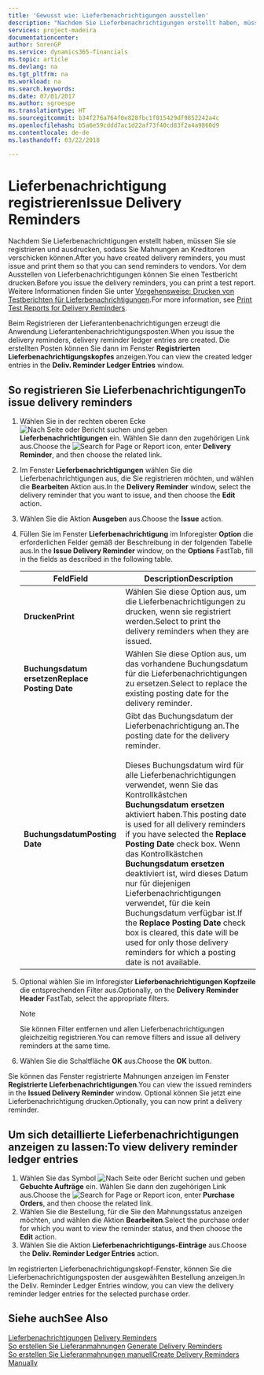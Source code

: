 ```yaml
---
title: 'Gewusst wie: Lieferbenachrichtigungen ausstellen'
description: "Nachdem Sie Lieferbenachrichtigungen erstellt haben, müssen Sie sie registrieren und ausdrucken, sodass Sie Mahnungen an Kreditoren verschicken können. Vor dem Ausstellen von Lieferbenachrichtigungen können Sie einen Testbericht drucken."
services: project-madeira
documentationcenter: 
author: SorenGP
ms.service: dynamics365-financials
ms.topic: article
ms.devlang: na
ms.tgt_pltfrm: na
ms.workload: na
ms.search.keywords: 
ms.date: 07/01/2017
ms.author: sgroespe
ms.translationtype: HT
ms.sourcegitcommit: b34f276a764f0e828fbc1f015429df9852242a4c
ms.openlocfilehash: b5a6e59cddd7ac1d22af73f40cd83f2a4a9860d9
ms.contentlocale: de-de
ms.lasthandoff: 03/22/2018

---
```

# <a name="issue-delivery-reminders"></a><span data-ttu-id="28df6-104">Lieferbenachrichtigung registrieren</span><span class="sxs-lookup"><span data-stu-id="28df6-104">Issue Delivery Reminders</span></span>
<span data-ttu-id="28df6-105">Nachdem Sie Lieferbenachrichtigungen erstellt haben, müssen Sie sie registrieren und ausdrucken, sodass Sie Mahnungen an Kreditoren verschicken können.</span><span class="sxs-lookup"><span data-stu-id="28df6-105">After you have created delivery reminders, you must issue and print them so that you can send reminders to vendors.</span></span> <span data-ttu-id="28df6-106">Vor dem Ausstellen von Lieferbenachrichtigungen können Sie einen Testbericht drucken.</span><span class="sxs-lookup"><span data-stu-id="28df6-106">Before you issue the delivery reminders, you can print a test report.</span></span> <span data-ttu-id="28df6-107">Weitere Informationen finden Sie unter [Vorgehensweise: Drucken von Testberichten für  Lieferbenachrichtigungen](how-to-print-test-reports-for-delivery-reminders.md).</span><span class="sxs-lookup"><span data-stu-id="28df6-107">For more information, see [Print Test Reports for Delivery Reminders](how-to-print-test-reports-for-delivery-reminders.md).</span></span>  

<span data-ttu-id="28df6-108">Beim Registrieren der Lieferantenbenachrichtigungen erzeugt die Anwendung Lieferantenbenachrichtigungsposten.</span><span class="sxs-lookup"><span data-stu-id="28df6-108">When you issue the delivery reminders, delivery reminder ledger entries are created.</span></span> <span data-ttu-id="28df6-109">Die erstellten Posten können Sie dann im Fenster **Registrierten Lieferbenachrichtigungskopfes** anzeigen.</span><span class="sxs-lookup"><span data-stu-id="28df6-109">You can view the created ledger entries in the **Deliv. Reminder Ledger Entries** window.</span></span>  

## <a name="to-issue-delivery-reminders"></a><span data-ttu-id="28df6-110">So registrieren Sie Lieferbenachrichtigungen</span><span class="sxs-lookup"><span data-stu-id="28df6-110">To issue delivery reminders</span></span>  

1.  <span data-ttu-id="28df6-111">Wählen Sie in der rechten oberen Ecke ![Nach Seite oder Bericht suchen](../../media/ui-search/search_small.png "Symbol nach Seite oder Bericht suchen") und geben **Lieferbenachrichtigungen** ein. Wählen Sie dann den zugehörigen Link aus.</span><span class="sxs-lookup"><span data-stu-id="28df6-111">Choose the ![Search for Page or Report](../../media/ui-search/search_small.png "Search for Page or Report icon") icon, enter **Delivery Reminder**, and then choose the related link.</span></span>  
2.  <span data-ttu-id="28df6-112">Im Fenster **Lieferbenachrichtigungen** wählen Sie die Lieferbenachrichtigungen aus, die Sie registrieren möchten, und wählen die **Bearbeiten** Aktion aus.</span><span class="sxs-lookup"><span data-stu-id="28df6-112">In the **Delivery Reminder** window, select the delivery reminder that you want to issue, and then choose the **Edit** action.</span></span>  
3.  <span data-ttu-id="28df6-113">Wählen Sie die Aktion **Ausgeben** aus.</span><span class="sxs-lookup"><span data-stu-id="28df6-113">Choose the **Issue** action.</span></span>  
4.  <span data-ttu-id="28df6-114">Füllen Sie im Fenster **Lieferbenachrichtigung** im Inforegister **Option** die erforderlichen Felder gemäß der Beschreibung in der folgenden Tabelle aus.</span><span class="sxs-lookup"><span data-stu-id="28df6-114">In the **Issue Delivery Reminder** window, on the **Options** FastTab, fill in the fields as described in the following table.</span></span>  

    |<span data-ttu-id="28df6-115">Feld</span><span class="sxs-lookup"><span data-stu-id="28df6-115">Field</span></span>|<span data-ttu-id="28df6-116">Description</span><span class="sxs-lookup"><span data-stu-id="28df6-116">Description</span></span>|  
    |---------------------------------|---------------------------------------|  
    |<span data-ttu-id="28df6-117">**Drucken**</span><span class="sxs-lookup"><span data-stu-id="28df6-117">**Print**</span></span>|<span data-ttu-id="28df6-118">Wählen Sie diese Option aus, um die Lieferbenachrichtigungen zu drucken, wenn sie registriert werden.</span><span class="sxs-lookup"><span data-stu-id="28df6-118">Select to print the delivery reminders when they are issued.</span></span>|  
    |<span data-ttu-id="28df6-119">**Buchungsdatum ersetzen**</span><span class="sxs-lookup"><span data-stu-id="28df6-119">**Replace Posting Date**</span></span>|<span data-ttu-id="28df6-120">Wählen Sie diese Option aus, um das vorhandene Buchungsdatum für die Lieferbenachrichtigungen zu ersetzen.</span><span class="sxs-lookup"><span data-stu-id="28df6-120">Select to replace the existing posting date for the delivery reminder.</span></span>|  
    |<span data-ttu-id="28df6-121">**Buchungsdatum**</span><span class="sxs-lookup"><span data-stu-id="28df6-121">**Posting Date**</span></span>|<span data-ttu-id="28df6-122">Gibt das Buchungsdatum der Lieferbenachrichtigung an.</span><span class="sxs-lookup"><span data-stu-id="28df6-122">The posting date for the delivery reminder.</span></span><br /><br /> <span data-ttu-id="28df6-123">Dieses Buchungsdatum wird für alle Lieferbenachrichtigungen verwendet, wenn Sie das Kontrollkästchen **Buchungsdatum ersetzen** aktiviert haben.</span><span class="sxs-lookup"><span data-stu-id="28df6-123">This posting date is used for all delivery reminders if you have selected the **Replace Posting Date** check box.</span></span> <span data-ttu-id="28df6-124">Wenn das Kontrollkästchen **Buchungsdatum ersetzen** deaktiviert ist, wird dieses Datum nur für diejenigen Lieferbenachrichtigungen verwendet, für die kein Buchungsdatum verfügbar ist.</span><span class="sxs-lookup"><span data-stu-id="28df6-124">If the **Replace Posting Date** check box is cleared, this date will be used for only those delivery reminders for which a posting date is not available.</span></span>|  

5.  <span data-ttu-id="28df6-125">Optional wählen Sie im Inforegister **Lieferbenachrichtigungen Kopfzeile** die entsprechenden Filter aus.</span><span class="sxs-lookup"><span data-stu-id="28df6-125">Optionally, on the **Delivery Reminder Header** FastTab, select the appropriate filters.</span></span>  

    > [!NOTE]  
    >  <span data-ttu-id="28df6-126">Sie können Filter entfernen und allen Lieferbenachrichtigungen gleichzeitig registrieren.</span><span class="sxs-lookup"><span data-stu-id="28df6-126">You can remove filters and issue all delivery reminders at the same time.</span></span>  

6.  <span data-ttu-id="28df6-127">Wählen Sie die Schaltfläche **OK** aus.</span><span class="sxs-lookup"><span data-stu-id="28df6-127">Choose the **OK** button.</span></span>  

<span data-ttu-id="28df6-128">Sie können das Fenster registrierte Mahnungen anzeigen im Fenster **Registrierte Lieferbenachrichtigungen**.</span><span class="sxs-lookup"><span data-stu-id="28df6-128">You can view the issued reminders in the **Issued Delivery Reminder** window.</span></span> <span data-ttu-id="28df6-129">Optional können Sie jetzt eine Lieferbenachrichtigung drucken.</span><span class="sxs-lookup"><span data-stu-id="28df6-129">Optionally, you can now print a delivery reminder.</span></span>  

## <a name="to-view-delivery-reminder-ledger-entries"></a><span data-ttu-id="28df6-130">Um sich detaillierte Lieferbenachrichtigungen anzeigen zu lassen:</span><span class="sxs-lookup"><span data-stu-id="28df6-130">To view delivery reminder ledger entries</span></span>  

1.  <span data-ttu-id="28df6-131">Wählen Sie das Symbol ![Nach Seite oder Bericht suchen](../../media/ui-search/search_small.png "Nach Seite oder Bericht suchen") und geben **Gebuchte Aufträge** ein. Wählen Sie dann den zugehörigen Link aus.</span><span class="sxs-lookup"><span data-stu-id="28df6-131">Choose the ![Search for Page or Report](../../media/ui-search/search_small.png "Search for Page or Report icon") icon, enter **Purchase Orders**, and then choose the related link.</span></span>  
2.  <span data-ttu-id="28df6-132">Wählen Sie die Bestellung, für die Sie den Mahnungsstatus anzeigen möchten, und wählen die Aktion **Bearbeiten**.</span><span class="sxs-lookup"><span data-stu-id="28df6-132">Select the purchase order for which you want to view the reminder status, and then choose the **Edit** action.</span></span>  
3.  <span data-ttu-id="28df6-133">Wählen Sie die Aktion **Lieferbenachrichtigungs-Einträge** aus.</span><span class="sxs-lookup"><span data-stu-id="28df6-133">Choose the **Deliv. Reminder Ledger Entries** action.</span></span>  

<span data-ttu-id="28df6-134">Im registrierten Lieferbenachrichtigungskopf-Fenster, können Sie die Lieferbenachrichtigungsposten der ausgewählten Bestellung anzeigen.</span><span class="sxs-lookup"><span data-stu-id="28df6-134">In the Deliv. Reminder Ledger Entries window, you can view the delivery reminder ledger entries for the selected purchase order.</span></span>  

## <a name="see-also"></a><span data-ttu-id="28df6-135">Siehe auch</span><span class="sxs-lookup"><span data-stu-id="28df6-135">See Also</span></span>  
 <span data-ttu-id="28df6-136">[Lieferbenachrichtigungen](delivery-reminders.md) </span><span class="sxs-lookup"><span data-stu-id="28df6-136">[Delivery Reminders](delivery-reminders.md) </span></span>  
 <span data-ttu-id="28df6-137">[So erstellen Sie Lieferanmahnungen](how-to-generate-delivery-reminders.md) </span><span class="sxs-lookup"><span data-stu-id="28df6-137">[Generate Delivery Reminders](how-to-generate-delivery-reminders.md) </span></span>  
 [<span data-ttu-id="28df6-138">So erstellen Sie Lieferanmahnungen manuell</span><span class="sxs-lookup"><span data-stu-id="28df6-138">Create Delivery Reminders Manually</span></span>](how-to-create-delivery-reminders-manually.md)

